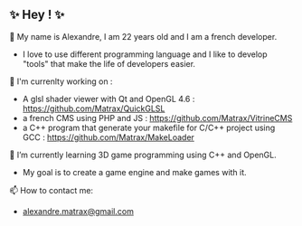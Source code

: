 ## ✨ Hey ! ✨

💬 My name is Alexandre, I am 22 years old and I am a french developer.
  - I love to use different programming language and I like to develop "tools" that make the life of developers easier.

🔭 I'm currenlty working on :
  - A glsl shader viewer with Qt and OpenGL 4.6 : https://github.com/Matrax/QuickGLSL
  - a french CMS using PHP and JS : https://github.com/Matrax/VitrineCMS
  - a C++ program that generate your makefile for C/C++ project using GCC : https://github.com/Matrax/MakeLoader

🌱 I’m currently learning 3D game programming using C++ and OpenGL.
  - My goal is to create a game engine and make games with it.

📫 How to contact me: 
  - alexandre.matrax@gmail.com
